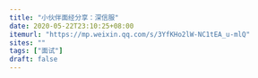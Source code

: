 ```yaml
---
title: "小伙伴面经分享：深信服"
date: 2020-05-22T23:10:25+08:00
itemurl: "https://mp.weixin.qq.com/s/3YfKHo2lW-NC1tEA_u-mlQ"
sites: ""
tags: ["面试"]
draft: false
---
```



